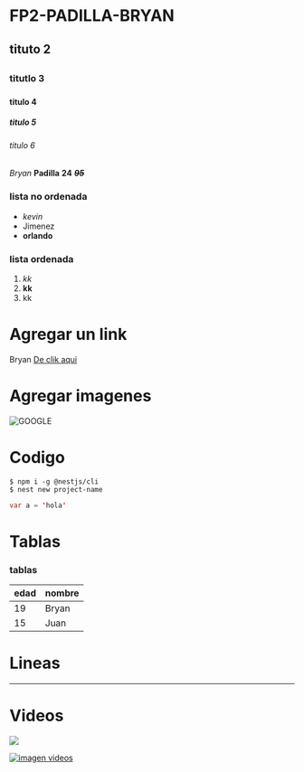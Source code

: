 # FP2-PADILLA-BRYAN
## tituto 2 <h2>
### titutlo 3 <h3>
#### titulo 4 <h4>
##### titulo 5 <h5>
###### titulo 6 <h6>

*Bryan* **Padilla** 
**24** 
*__~~95~~__*

### lista no ordenada 
- *kevin*
- Jimenez
- **orlando**

### lista ordenada
1. *kk*
2. **kk**
3. kk

# Agregar un link

Bryan [De clik aqui](http://itq.edu.ec/)

# Agregar imagenes 
![GOOGLE](https://androidayuda.com/app/uploads-androidayuda.com/2016/10/Google-Logo.jpg)

# Codigo

```
$ npm i -g @nestjs/cli
$ nest new project-name
```

```java
var a = 'hola'
```

# Tablas

### tablas
|edad |nombre|
|-----|------|
|19   |Bryan|
|15   |Juan |

# Lineas 

___

# Videos 
<a href="http://www.youtube.com/watch?feature=player_embedded&v=QF9q_YRxTS4" target="_blank">
<img
src="http://img.youtube.com/vi/QF9q_YRxTS4/0.jpg"
></img>
</a>

[![imagen videos](http://img.youtube.com/vi/QF9q_YRxTS4/0.jpg)](http://www.youtube.com/watch?feature=player_embedded&v=QF9q_YRxTS4)
